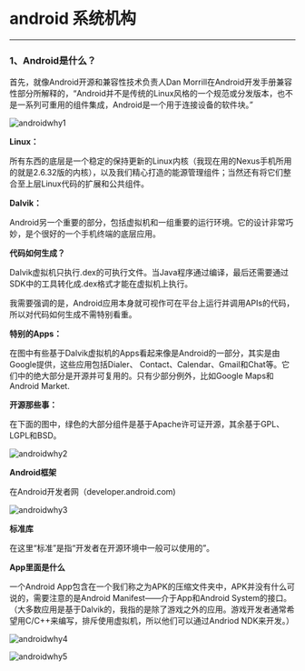 # android 系统机构
***
### 1、Android是什么？

首先，就像Android开源和兼容性技术负责人Dan Morrill在Android开发手册兼容性部分所解释的，“Android并不是传统的Linux风格的一个规范或分发版本，也不是一系列可重用的组件集成，Android是一个用于连接设备的软件块。”

![androidwhy1](/Users/liuxiuji/Desktop/github_lxj_knowledge/Android_MORE/image/androidwhy1.png)

**Linux：**

所有东西的底层是一个稳定的保持更新的Linux内核（我现在用的Nexus手机所用的就是2.6.32版的内核），以及我们精心打造的能源管理组件；当然还有将它们整合至上层Linux代码的扩展和公共组件。

**Dalvik：**

Android另一个重要的部分，包括虚拟机和一组重要的运行环境。它的设计非常巧妙，是个很好的一个手机终端的底层应用。

**代码如何生成？**

Dalvik虚拟机只执行.dex的可执行文件。当Java程序通过编译，最后还需要通过SDK中的工具转化成.dex格式才能在虚拟机上执行。

我需要强调的是，Android应用本身就可视作可在平台上运行并调用APIs的代码，所以对代码如何生成不需特别看重。

**特别的Apps：**

在图中有些基于Dalvik虚拟机的Apps看起来像是Android的一部分，其实是由Google提供，这些应用包括Dialer、 Contact、Calendar、Gmail和Chat等。它们中的绝大部分是开源并可复用的。只有少部分例外，比如Google Maps和Android Market.

**开源那些事：**

在下面的图中，绿色的大部分组件是基于Apache许可证开源，其余基于GPL、LGPL和BSD。

![androidwhy2](/Users/liuxiuji/Desktop/github_lxj_knowledge/Android_MORE/image/androidwhy2.png)

**Android框架**

在Android开发者网（developer.android.com)

![androidwhy3](/Users/liuxiuji/Desktop/github_lxj_knowledge/Android_MORE/image/androidwhy3.png)

**标准库**

在这里“标准”是指“开发者在开源环境中一般可以使用的”。

**App里面是什么**

一个Android App包含在一个我们称之为APK的压缩文件夹中，APK并没有什么可说的，需要注意的是Android Manifest——介于App和Android System的接口。（大多数应用是基于Dalvik的，我指的是除了游戏之外的应用。游戏开发者通常希望用C/C++来编写，排斥使用虚拟机，所以他们可以通过Andriod NDK来开发。）

![androidwhy4](/Users/liuxiuji/Desktop/github_lxj_knowledge/Android_MORE/image/androidwhy4.png)

![androidwhy5](/Users/liuxiuji/Desktop/github_lxj_knowledge/Android_MORE/image/androidwhy5.png)